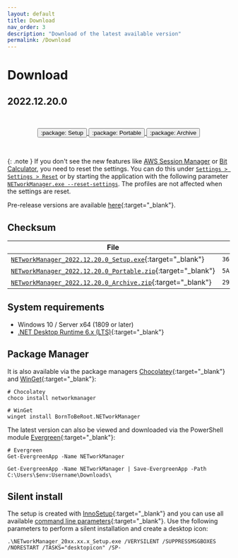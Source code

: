 ```yaml
---
layout: default
title: Download
nav_order: 3
description: "Download of the latest available version"
permalink: /Download
---
```


# Download

## 2022.12.20.0

<div align="center">
  <br />
  <p>
    <a href='https://github.com/BornToBeRoot/NETworkManager/releases/download/2022.12.20.0/NETworkManager_2022.12.20.0_Setup.exe' target="_blank">
      <span class="fs-5">
        <button type="button" name="button" class="btn">:package: Setup</button>
      </span>
    </a>    
    <a href='https://github.com/BornToBeRoot/NETworkManager/releases/download/2022.12.20.0/NETworkManager_2022.12.20.0_Portable.zip' target="_blank">
      <span class="fs-5">
        <button type="button" name="button" class="btn">:package: Portable</button>
      </span>
    </a> 
    <a href='https://github.com/BornToBeRoot/NETworkManager/releases/download/2022.12.20.0/NETworkManager_2022.12.20.0_Archive.zip' target="_blank">
      <span class="fs-5">
        <button type="button" name="button" class="btn">:package: Archive</button>
      </span>
    </a> 
  </p>
  <br />
</div>

{: .note }
If you don't see the new features like [AWS Session Manager](./Documentation/Application/AWSSessionManager) or [Bit Calculator](./Documentation/Application/BitCalculator), you need to reset the settings. You can do this under [`Settings > Settings > Reset`](Documentation/Settings/Settings#reset) or by starting the application with the following parameter [`NETworkManager.exe --reset-settings`](./Documentation/CommandLineArguments#--reset-settings). The profiles are not affected when the settings are reset.

Pre-release versions are available [here](https://github.com/BornToBeRoot/NETworkManager/releases){:target="\_blank"}.

## Checksum

| File                                       | SHA256                                                             |
| ------------------------------------------ | ------------------------------------------------------------------ |
| [`NETworkManager_2022.12.20.0_Setup.exe`](https://github.com/BornToBeRoot/NETworkManager/releases/download/2022.12.20.0/NETworkManager_2022.12.20.0_Setup.exe){:target="\_blank"}    | `36F915D917DF6461CB52C1524F3E7373EC0BC40D3A48E9D28E3D02BAA416E369` |
| [`NETworkManager_2022.12.20.0_Portable.zip`](https://github.com/BornToBeRoot/NETworkManager/releases/download/2022.12.20.0/NETworkManager_2022.12.20.0_Portable.zip){:target="\_blank"} | `5A5553BF3609749C1214B8B724857AE954C4F8881907BD0DE5F1C44E48D2CEFA` |
| [`NETworkManager_2022.12.20.0_Archive.zip`](https://github.com/BornToBeRoot/NETworkManager/releases/download/2022.12.20.0/NETworkManager_2022.12.20.0_Archive.zip){:target="\_blank"}  | `29D6EE0FD1A822E5CF45F0A175A0CECAE22C64F5551CCBB117C5EE76DC07DF61` |

## System requirements

- Windows 10 / Server x64 (1809 or later)
- [.NET Desktop Runtime 6.x (LTS)](https://dotnet.microsoft.com/download/dotnet/6.0){:target="\_blank"}

## Package Manager

It is also available via the package managers [Chocolatey](https://chocolatey.org/packages/NETworkManager){:target="\_blank"} and [WinGet](https://github.com/microsoft/winget-pkgs/tree/master/manifests/b/BornToBeRoot/NETworkManager/){:target="\_blank"}:

```
# Chocolatey
choco install networkmanager

# WinGet
winget install BornToBeRoot.NETworkManager
```

The latest version can also be viewed and downloaded via the PowerShell module [Evergreen](https://github.com/aaronparker/evergreen){:target="\_blank"}:

```
# Evergreen
Get-EvergreenApp -Name NETworkManager

Get-EvergreenApp -Name NETworkManager | Save-EvergreenApp -Path C:\Users\$env:Username\Downloads\
```

## Silent install

The setup is created with [InnoSetup](https://jrsoftware.org/isinfo.php){:target="\_blank"} and you can use all available [command line parameters](https://jrsoftware.org/ishelp/index.php?topic=setupcmdline){:target="\_blank"}. Use the following parameters to perform a silent installation and create a desktop icon:

```
.\NETworkManager_20xx.xx.x_Setup.exe /VERYSILENT /SUPPRESSMSGBOXES /NORESTART /TASKS="desktopicon" /SP-
```
